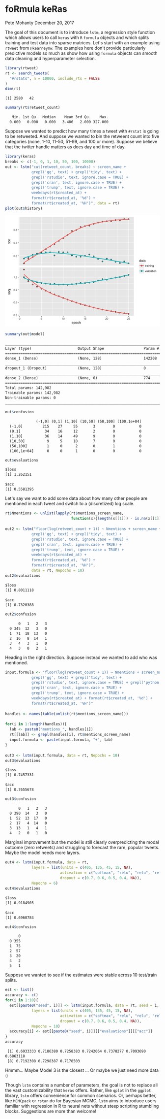 foRmula keRas
================
Pete Mohanty
December 20, 2017

The goal of this document is to introduce `lstm`, a regression style function which allows users to call `keras` with `R` `formula` objects and which splits training and test data into sparse matrices. Let's start with an example using `rtweet` from `@kearneymw`. The examples here don't provide particularly predictive models so much as show how using `formula` objects can smooth data cleaning and hyperparameter selection.

``` r
library(rtweet)
rt <- search_tweets(
  "#rstats", n = 10000, include_rts = FALSE
)
dim(rt)
```

    [1] 2580   42

``` r
summary(rt$retweet_count)
```

       Min. 1st Qu.  Median    Mean 3rd Qu.    Max. 
      0.000   0.000   0.000   3.486   2.000 327.000 

Suppose we wanted to predict how many times a tweet with `#rstat` is going to be retweeted. And suppose we wanted to bin the retweent count into five categories (none, 1-10, 11-50, 51-99, and 100 or more). Suppose we believe that the twitter handle matters as does day and time of day.

``` r
library(keras)
breaks <- c(-1, 0, 1, 10, 50, 100, 10000)
out <- lstm("cut(retweet_count, breaks) ~ screen_name + 
            grepl('gg', text) + grepl('tidy', text) + 
            grepl('rstudio', text, ignore.case = TRUE) +
            grepl('cran', text, ignore.case = TRUE) +
            grepl('trump', text, ignore.case = TRUE) +
            weekdays(rt$created_at) + 
            format(rt$created_at, '%d') + 
            format(rt$created_at, '%H')", data = rt)
plot(out$history)
```

![](foRmula_keRas_files/figure-markdown_github-ascii_identifiers/unnamed-chunk-3-1.png)

``` r
summary(out$model)
```

    ___________________________________________________________________________
    Layer (type)                     Output Shape                  Param #     
    ===========================================================================
    dense_1 (Dense)                  (None, 128)                   142208      
    ___________________________________________________________________________
    dropout_1 (Dropout)              (None, 128)                   0           
    ___________________________________________________________________________
    dense_2 (Dense)                  (None, 6)                     774         
    ===========================================================================
    Total params: 142,982
    Trainable params: 142,982
    Non-trainable params: 0
    ___________________________________________________________________________

``` r
out$confusion
```

                 
                  (-1,0] (0,1] (1,10] (10,50] (50,100] (100,1e+04]
      (-1,0]         215    27     55       3        0           0
      (0,1]           34    16     12       2        0           0
      (1,10]          36    14     49       9        0           0
      (10,50]          9     5     18       7        0           0
      (50,100]         1     0      2       0        1           0
      (100,1e+04]      0     0      1       0        0           0

``` r
out$evaluations
```

    $loss
    [1] 1.262151

    $acc
    [1] 0.5581395

Let's say we want to add some data about how many other people are mentioned in each tweet and switch to a (discretized) log scale.

``` r
rt$Nmentions <- unlist(lapply(rt$mentions_screen_name, 
                              function(x){length(x[[1]]) - is.na(x[[1]])}))

out2 <- lstm("floor(log(retweet_count + 1)) ~ Nmentions + screen_name + 
            grepl('gg', text) + grepl('tidy', text) + 
            grepl('rstudio', text, ignore.case = TRUE) +
            grepl('cran', text, ignore.case = TRUE) +
            grepl('trump', text, ignore.case = TRUE) +
            weekdays(rt$created_at) + 
            format(rt$created_at, '%d') + 
            format(rt$created_at, '%H')", 
            data = rt, Nepochs = 10)
out2$evaluations
```

    $loss
    [1] 0.8011118

    $acc
    [1] 0.7320388

``` r
out2$confusion
```

       
          0   1   2   3
      0 345  12   3   0
      1  71  18  13   0
      2  16   8  14   1
      3   4   3   1   0
      4   3   0   2   1

Heading in the right direction. Suppose instead we wanted to add who was mentioned.

``` r
input.formula <- "floor(log(retweet_count + 1)) ~ Nmentions + screen_name + 
            grepl('gg', text) + grepl('tidy', text) + 
            grepl('rstudio', text, ignore.case = TRUE) + grepl('python', text, ignore.case = TRUE) + 
            grepl('cran', text, ignore.case = TRUE) +
            grepl('trump', text, ignore.case = TRUE) +
            weekdays(rt$created_at) + format(rt$created_at, '%d') + 
            format(rt$created_at, '%H')"

handles <- names(table(unlist(rt$mentions_screen_name)))

for(i in 1:length(handles)){
  lab <- paste0("mentions_", handles[i])
  rt[[lab]] <- grepl(handles[i], rt$mentions_screen_name)
  input.formula <- paste(input.formula, "+", lab)
}

out3 <- lstm(input.formula, data = rt, Nepochs = 10)
out3$evaluations
```

    $loss
    [1] 0.7457331

    $acc
    [1] 0.7655678

``` r
out3$confusion
```

       
          0   1   2   3
      0 390  14   3   0
      1  52  13  17   0
      2  17   4  14   0
      3  13   1   4   1
      4   2   0   1   0

Marginal improvement but the model is still clearly overpredicting the modal outcome (zero retweets) and struggling to forecast the rare, popular tweets. Maybe the model needs more layers.

``` r
out4 <- lstm(input.formula, data = rt, 
            layers = list(units = c(405, 135, 45, 15, NA), 
                         activation = c("softmax", "relu", "relu", "relu", "softmax"), 
                         dropout = c(0.7, 0.6, 0.5, 0.4, NA)),
            Nepochs = 6)
out4$evaluations
```

    $loss
    [1] 0.9184905

    $acc
    [1] 0.6960784

``` r
out4$confusion
```

       
          0
      0 355
      1  75
      2  57
      3  20
      4   2
      5   1

Suppose we wanted to see if the estimates were stable across 10 test/train splits.

``` r
est <- list()
accuracy <- c()
for(i in 1:10){
  est[[paste0("seed", i)]] <- lstm(input.formula, data = rt, seed = i,
            layers = list(units = c(405, 135, 45, 15, NA), 
                         activation = c("softmax", "relu", "relu", "relu", "softmax"), 
                         dropout = c(0.7, 0.6, 0.5, 0.4, NA)),
            Nepochs = 10)
  accuracy[i] <- est[[paste0("seed", i)]][["evaluations"]][["acc"]]
}
accuracy
```

     [1] 0.6933333 0.7186380 0.7258383 0.7242064 0.7378277 0.7093690 0.6863118
     [8] 0.7192308 0.7298387 0.7178503

Hmmm... Maybe Model 3 is the closest ... Or maybe we just need more data :)

Though `lstm` contains a number of parameters, the goal is not to replace all the vast customizability that `keras` offers. Rather, like `qplot` in the `ggplot` library, `lstm` offers convenience for common scenarios. Or, perhaps better, like `MCMCpack` or `rstan` do for Bayesian MCMC, `lstm` aims to introduce users familiar with regression in R to neural nets without steep scripting stumbling blocks. Suggestions are more than welcome!
